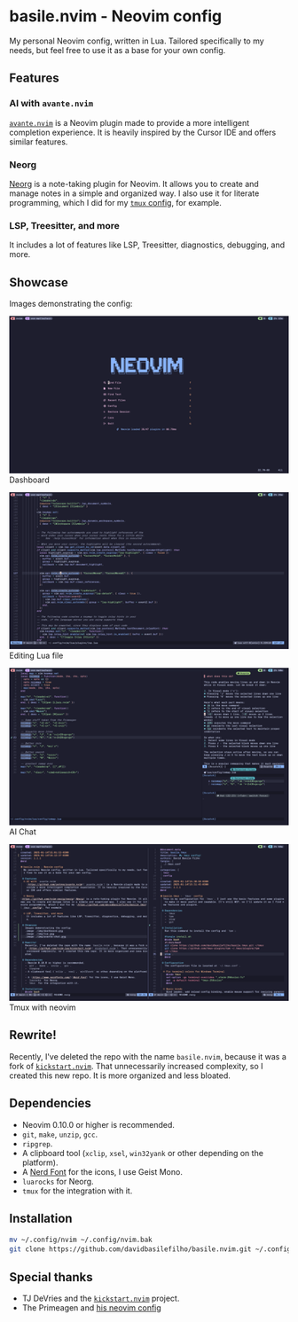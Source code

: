 



# basile.nvim - Neovim config

My personal Neovim config, written in Lua. Tailored specifically to my needs, but feel free to use it as a base for your own config.


## Features

### AI with `avante.nvim`

[`avante.nvim`](https://github.com/yetone/avante.nvim) is a Neovim plugin made to provide a more intelligent completion experience. It is heavily inspired by the Cursor IDE and offers similar features.


### Neorg

[Neorg](https://github.com/nvim-neorg/neorg) is a note-taking plugin for Neovim. It allows you to create and manage notes in a simple and organized way. I also use it for literate programming, which I did for my [`tmux` config](https://github.com/davidbasilefilho/basile.tmux), for example.


### LSP, Treesitter, and more

It includes a lot of features like LSP, Treesitter, diagnostics, debugging, and more.


## Showcase

Images demonstrating the config:

![Dashboard](https://raw.githubusercontent.com/davidbasilefilho/basile.nvim/refs/heads/main/img/dashboard.png)
Dashboard

![Lua](https://raw.githubusercontent.com/davidbasilefilho/basile.nvim/refs/heads/main/img/lua.png)
Editing Lua file

![Avante Chat](https://raw.githubusercontent.com/davidbasilefilho/basile.nvim/refs/heads/main/img/avante-chat.png)
AI Chat

![Avante Chat](https://raw.githubusercontent.com/davidbasilefilho/basile.nvim/refs/heads/main/img/tmux-nvim.png)
Tmux with neovim


## Rewrite!

Recently, I've deleted the repo with the name `basile.nvim`, because it was a fork of [`kickstart.nvim`](https://github.com/nvim-lua/kickstart.nvim). That unnecessarily increased complexity, so I created this new repo. It is more organized and less bloated.


## Dependencies

- Neovim 0.10.0 or higher is recommended.
- `git`, `make`, `unzip`, `gcc`.
- `ripgrep`.
- A clipboard tool (`xclip`, `xsel`, `win32yank` or other depending on the platform).
- A [Nerd Font](https://www.nerdfonts.com/) for the icons, I use Geist Mono.
- `luarocks` for Neorg.
- `tmux` for the integration with it.


## Installation

```bash
mv ~/.config/nvim ~/.config/nvim.bak
git clone https://github.com/davidbasilefilho/basile.nvim.git ~/.config/nvim && nvim
```


## Special thanks

- TJ DeVries and the [`kickstart.nvim`](https://github.com/nvim-lua/kickstart.nvim) project.
- The Primeagen and [his neovim config](https://github.com/ThePrimeagen/init.lua)
